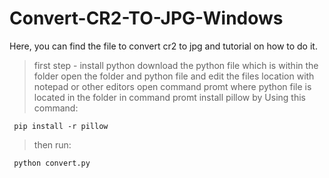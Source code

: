 # Convert-CR2-TO-JPG-Windows
Here, you can find the file to convert cr2 to jpg and tutorial on how to do it.

> first step - install python
> download the python file which is within the folder
> open the folder and python file and edit the files location with notepad or other editors
> open command promt where python file is located in the folder
> in command promt install pillow by Using this command:

     pip install -r pillow

> then run:

     python convert.py
